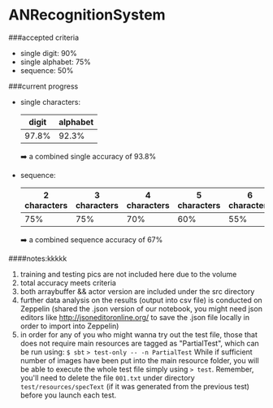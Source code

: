 # ANRecognitionSystem
###accepted criteria
  - single digit:			90%                    
  - single alphabet:  75%                     
  - sequence:         50%

###current progress
  - single characters:
  
    digit | alphabet
    ----- | --------
    97.8% | 92.3%

    :arrow_right: a combined single accuracy of 93.8%

  - sequence: 
  
    2 characters | 3 characters | 4 characters | 5 characters | 6 characters
    ------------ | ------------ | ------------ | ------------ | ------------
    75% | 75% | 70% | 60% | 55%
    
    :arrow_right: a combined sequence accuracy of 67%

####notes:kkkkk
  1. training and testing pics are not included here due to the volume
  2. total accuracy meets criteria
  3. both arraybuffer && actor version are included under the src directory
  4. further data analysis on the results (output into csv file) is conducted on Zeppelin (shared the .json version of our notebook, you might need json editors like http://jsoneditoronline.org/ to save the .json file locally in order to import into Zeppelin)
  5. in order for any of you who might wanna try out the test file, those that does not require main resources are tagged as "PartialTest", which can be run using:
    `$ sbt`
    `> test-only -- -n PartialTest`
While if sufficient number of images have been put into the main resource folder, you will be able to execute the whole test file simply using `> test`. Remember, you'll need to delete the file `001.txt` under directory `test/resources/specText` (if it was generated from the previous test) before you launch each test.
